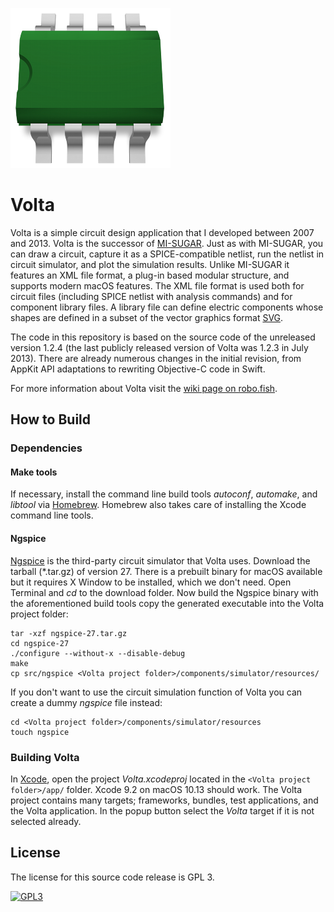 ![Volta logo](https://raw.githubusercontent.com/robo-fish/Volta/master/app/resources/graphics/Volta.iconset/icon_256x256.png)

# Volta

Volta is a simple circuit design application that I developed between 2007 and 2013. Volta is the successor of [MI-SUGAR](https://github.com/robo-fish/MI-SUGAR). Just as with MI-SUGAR, you can draw a circuit, capture it as a SPICE-compatible netlist, run the netlist in circuit simulator, and plot the simulation results. Unlike MI-SUGAR it features an XML file format, a plug-in based modular structure, and supports modern macOS features. The XML file format is used both for circuit files (including SPICE netlist with analysis commands) and for component library files. A library file can define electric components whose shapes are defined in a subset of the vector graphics format [SVG](https://www.w3.org/Graphics/SVG/).

The code in this repository is based on the source code of the unreleased version 1.2.4 (the last publicly released version of Volta was 1.2.3 in July 2013). There are already numerous changes in the initial revision, from AppKit API adaptations to rewriting Objective-C code in Swift.

For more information about Volta visit the [wiki page on robo.fish](https://robo.fish/wiki/index.php?title=Volta).

## How to Build

### Dependencies

#### Make tools

If necessary, install the command line build tools *autoconf*, *automake*, and *libtool* via [Homebrew](https://brew.sh/index.html). Homebrew also takes care of installing the Xcode command line tools.

#### Ngspice

[Ngspice](http://ngspice.sourceforge.net) is the third-party circuit simulator that Volta uses. Download the tarball (\*.tar.gz) of version 27. There is a prebuilt binary for macOS available but it requires X Window to be installed, which we don't need. Open Terminal and *cd* to the download folder. Now build the Ngspice binary with the aforementioned build tools copy the generated executable into the Volta project folder:

    tar -xzf ngspice-27.tar.gz
    cd ngspice-27
    ./configure --without-x --disable-debug
    make
    cp src/ngspice <Volta project folder>/components/simulator/resources/

If you don't want to use the circuit simulation function of Volta you can create a dummy *ngspice* file instead:

    cd <Volta project folder>/components/simulator/resources
    touch ngspice


### Building Volta

In [Xcode](https://developer.apple.com/xcode), open the project *Volta.xcodeproj* located in the `<Volta project folder>/app/` folder.
Xcode 9.2 on macOS 10.13 should work. The Volta project contains many targets; frameworks, bundles, test applications, and the Volta application. In the popup button select the *Volta* target if it is not selected already.

## License


The license for this source code release is GPL 3.

[![GPL3](https://www.gnu.org/graphics/gplv3-88x31.png)](https://www.gnu.org/licenses/gpl-3.0.html)
